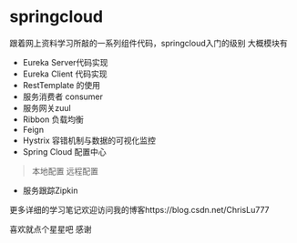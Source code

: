 # springcloud
跟着网上资料学习所敲的一系列组件代码，springcloud入门的级别
大概模块有
- Eureka Server代码实现
- Eureka Client 代码实现
- RestTemplate 的使用
- 服务消费者 consumer
- 服务网关zuul
- Ribbon 负载均衡
- Feign
- Hystrix 容错机制与数据的可视化监控
- Spring Cloud 配置中心
 > 本地配置
 > 远程配置
- 服务跟踪Zipkin

更多详细的学习笔记欢迎访问我的博客https://blog.csdn.net/ChrisLu777

喜欢就点个星星吧 感谢
